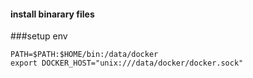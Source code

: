 
#### install binarary files
###setup env
```
PATH=$PATH:$HOME/bin:/data/docker
export DOCKER_HOST="unix:///data/docker/docker.sock"
```

